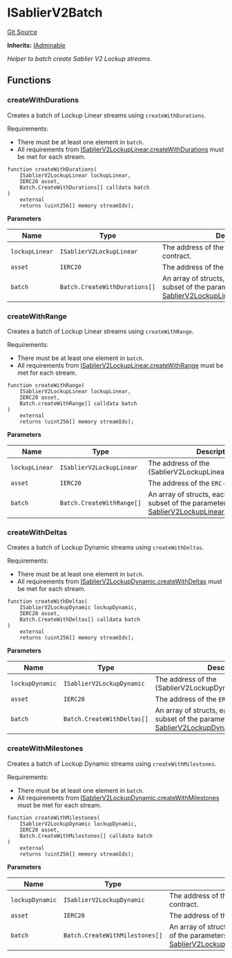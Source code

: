 # ISablierV2Batch

[Git Source](https://github.com/sablier-labs/v2-periphery/tree/release/src/interfaces/ISablierV2Batch.sol)

**Inherits:** [IAdminable](/docs/contracts/v2/reference/core/interfaces/interface.IAdminable.md)

_Helper to batch create Sablier V2 Lockup streams._

## Functions

### createWithDurations

Creates a batch of Lockup Linear streams using `createWithDurations`.

Requirements:

- There must be at least one element in `batch`.
- All requirements from
  [ISablierV2LockupLinear.createWithDurations](/contracts/v2/reference/core/interfaces/interface.ISablierV2LockupLinear#createwithdurations)
  must be met for each stream.

```solidity
function createWithDurations(
    ISablierV2LockupLinear lockupLinear,
    IERC20 asset,
    Batch.CreateWithDurations[] calldata batch
)
    external
    returns (uint256[] memory streamIds);
```

**Parameters**

| Name           | Type                          | Description                                                                                                                                                                                     |
| -------------- | ----------------------------- | ----------------------------------------------------------------------------------------------------------------------------------------------------------------------------------------------- |
| `lockupLinear` | `ISablierV2LockupLinear`      | The address of the {SablierV2LockupLinear} contract.                                                                                                                                            |
| `asset`        | `IERC20`                      | The address of the `ERC-20` asset.                                                                                                                                                              |
| `batch`        | `Batch.CreateWithDurations[]` | An array of structs, each encapsulating a subset of the parameters of [SablierV2LockupLinear.createWithDurations](/contracts/v2/reference/core/types/library.LockupLinear#createwithdurations). |

### createWithRange

Creates a batch of Lockup Linear streams using `createWithRange`.

Requirements:

- There must be at least one element in `batch`.
- All requirements from
  [ISablierV2LockupLinear.createWithRange](/contracts/v2/reference/core/interfaces/interface.ISablierV2LockupLinear#createwithrange)
  must be met for each stream.

```solidity
function createWithRange(
    ISablierV2LockupLinear lockupLinear,
    IERC20 asset,
    Batch.createWithRange[] calldata batch
)
    external
    returns (uint256[] memory streamIds);
```

**Parameters**

| Name           | Type                      | Description                                                                                                                                                                             |
| -------------- | ------------------------- | --------------------------------------------------------------------------------------------------------------------------------------------------------------------------------------- |
| `lockupLinear` | `ISablierV2LockupLinear`  | The address of the {SablierV2LockupLinear} contract.                                                                                                                                    |
| `asset`        | `IERC20`                  | The address of the `ERC-20` asset.                                                                                                                                                      |
| `batch`        | `Batch.CreateWithRange[]` | An array of structs, each encapsulating a subset of the parameters of [SablierV2LockupLinear.createWithRange](/contracts/v2/reference/core/types/library.LockupLinear#createwithrange). |

### createWithDeltas

Creates a batch of Lockup Dynamic streams using `createWithDeltas`.

Requirements:

- There must be at least one element in `batch`.
- All requirements from
  [ISablierV2LockupDynamic.createWithDeltas](/contracts/v2/reference/core/interfaces/interface.ISablierV2LockupDynamic#createwithdeltas)
  must be met for each stream.

```solidity
function createWithDeltas(
    ISablierV2LockupDynamic lockupDynamic,
    IERC20 asset,
    Batch.CreateWithDeltas[] calldata batch
)
    external
    returns (uint256[] memory streamIds);
```

**Parameters**

| Name            | Type                       | Description                                                                                                                                                                                 |
| --------------- | -------------------------- | ------------------------------------------------------------------------------------------------------------------------------------------------------------------------------------------- |
| `lockupDynamic` | `ISablierV2LockupDynamic`  | The address of the {SablierV2LockupDynamic} contract.                                                                                                                                       |
| `asset`         | `IERC20`                   | The address of the `ERC-20` asset.                                                                                                                                                          |
| `batch`         | `Batch.CreateWithDeltas[]` | An array of structs, each encapsulating a subset of the parameters of [SablierV2LockupDynamic.createWithDeltas](/contracts/v2/reference/core/types/library.LockupDynamic#createwithdeltas). |

### createWithMilestones

Creates a batch of Lockup Dynamic streams using `createWithMilestones`.

Requirements:

- There must be at least one element in `batch`.
- All requirements from
  [ISablierV2LockupDynamic.createWithMilestones](/contracts/v2/reference/core/interfaces/interface.ISablierV2LockupDynamic#createwithmilestones)
  must be met for each stream.

```solidity
function createWithMilestones(
    ISablierV2LockupDynamic lockupDynamic,
    IERC20 asset,
    Batch.CreateWithMilestones[] calldata batch
)
    external
    returns (uint256[] memory streamIds);
```

**Parameters**

| Name            | Type                           | Description                                                                                                                                                                                         |
| --------------- | ------------------------------ | --------------------------------------------------------------------------------------------------------------------------------------------------------------------------------------------------- |
| `lockupDynamic` | `ISablierV2LockupDynamic`      | The address of the {SablierV2LockupDynamic} contract.                                                                                                                                               |
| `asset`         | `IERC20`                       | The address of the `ERC-20` asset.                                                                                                                                                                  |
| `batch`         | `Batch.CreateWithMilestones[]` | An array of structs, each encapsulating a subset of the parameters of [SablierV2LockupDynamic.createWithMilestones](/contracts/v2/reference/core/types/library.LockupDynamic#createwithmilestones). |
